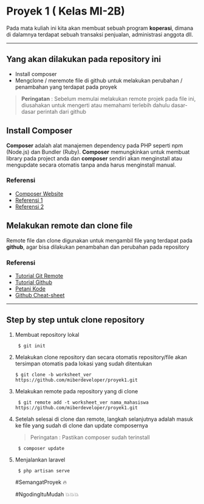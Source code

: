 # Proyek 1 ( Kelas MI-2B)

Pada mata kuliah ini kita akan membuat sebuah program **koperasi**, dimana di dalamnya terdapat sebuah transaksi penjualan, administrasi anggota dll.

----------

## Yang akan dilakukan pada repository ini
- Install composer
- Mengclone / meremote file di github untuk melakukan perubahan / penambahan yang terdapat pada proyek
 
> **Peringatan** : Sebelum memulai melakukan remote projek pada file ini, diusahakan untuk mengerti atau memahami terlebih dahulu dasar-dasar perintah dari github


## Install Composer 
**Composer** adalah alat manajemen dependency pada PHP seperti npm (Node.js) dan Bundler (Ruby). **Composer** memungkinkan untuk membuat library pada project anda dan **composer** sendiri akan menginstall atau mengupdate secara otomatis tanpa anda harus menginstall manual. 

### Referensi

- [Composer Website](https://getcomposer.org/)
- [Referensi 1](http://javawebmedia.com/blog/cara-install-composer-di-windows/)
- [Referensi 2](https://jagowebdev.com/cara-install-menjalankan-composer-di-windows/)

## Melakukan remote dan clone file

Remote file dan clone digunakan untuk mengambil file yang terdapat pada **github**, agar bisa dilakukan penambahan dan perubahan pada repository

### Referensi

- [Tutorial Git Remote](https://www.petanikode.com/git-remote)
- [Tutorial Github](https://readthedocs.org/projects/tutorial-git/downloads/pdf/latest/)
- [Petani Kode](https://www.petanikode.com/tutorial/git/)
- [Github Cheat-sheet](https://github.com/arslanbilal/git-cheat-sheet)

---

## Step by step untuk clone repository

1. Membuat repository lokal
   ```
    $ git init
   ```

2. Melakukan clone repository dan secara otomatis repository/file akan tersimpan otomatis pada lokasi yang sudah ditentukan
    ```
    $ git clone -b worksheet_ver https://github.com/miberdeveloper/proyek1.git
    ```
3. Melakukan remote pada repository yang di clone
   ```
    $ git remote add -t worksheet_ver nama_mahasiswa https://github.com/miberdeveloper/proyek1.git
   ```
4. Setelah selesai di clone dan remote, langkah selanjutnya adalah masuk ke file yang sudah di clone dan update composernya
   > Peringatan : Pastikan composer sudah terinstall 
   ```
    $ composer update
   ```
5. Menjalankan laravel
   ```
    $ php artisan serve
   ```

    #SemangatProyek :fire:
    
    #NgodingItuMudah :boom::boom::boom:
